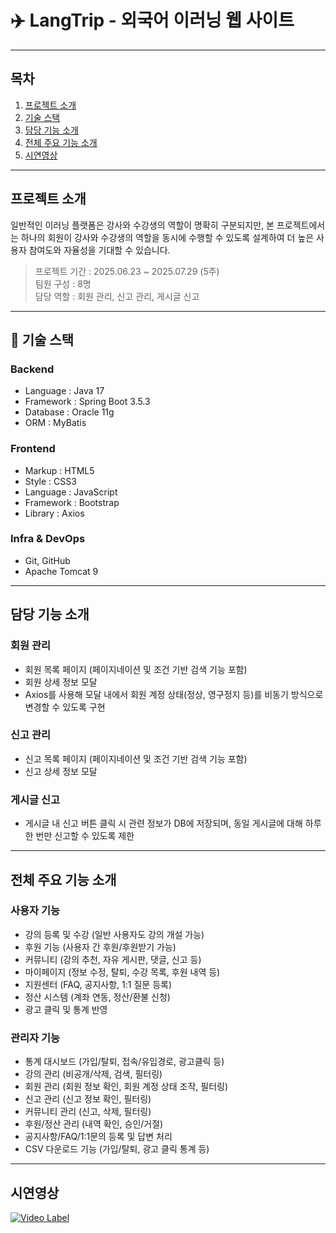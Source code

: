 # ✈️ LangTrip - 외국어 이러닝 웹 사이트

---

## 목차  
1. [프로젝트 소개](프로젝트-소개)
2. [기술 스택](기술-스택)
3. [담당 기능 소개](담당-기능-소개)
4. [전체 주요 기능 소개](전체-주요-기능-소개)
5. [시연영상](시연영상)

---

##  프로젝트 소개
일반적인 이러닝 플랫폼은 강사와 수강생의 역할이 명확히 구분되지만, 본 프로젝트에서는 하나의 회원이 강사와 수강생의 역할을 동시에 수행할 수 있도록 설계하여 더 높은 사용자 참여도와 자율성을 기대할 수 있습니다.

> 프로젝트 기간 : 2025.06.23 ~ 2025.07.29 (5주)  
> 팀원 구성 : 8명  
> 담당 역할 : 회원 관리, 신고 관리, 게시글 신고

---

## 🔧 기술 스택

### Backend
- Language : Java 17
- Framework : Spring Boot 3.5.3
- Database : Oracle 11g
- ORM : MyBatis

### Frontend
- Markup : HTML5  
- Style : CSS3  
- Language : JavaScript  
- Framework : Bootstrap  
- Library : Axios

### Infra & DevOps
- Git, GitHub
- Apache Tomcat 9

---

## 담당 기능 소개
### 회원 관리
- 회원 목록 페이지 (페이지네이션 및 조건 기반 검색 기능 포함)
- 회원 상세 정보 모달
- Axios를 사용해 모달 내에서 회원 계정 상태(정상, 영구정지 등)를 비동기 방식으로 변경할 수 있도록 구현

### 신고 관리
- 신고 목록 페이지 (페이지네이션 및 조건 기반 검색 기능 포함)
- 신고 상세 정보 모달

### 게시글 신고
- 게시글 내 신고 버튼 클릭 시 관련 정보가 DB에 저장되며, 동일 게시글에 대해 하루 한 번만 신고할 수 있도록 제한

---

## 전체 주요 기능 소개

### 사용자 기능
- 강의 등록 및 수강 (일반 사용자도 강의 개설 가능)
- 후원 기능 (사용자 간 후원/후원받기 가능)
- 커뮤니티 (강의 추천, 자유 게시판, 댓글, 신고 등)
- 마이페이지 (정보 수정, 탈퇴, 수강 목록, 후원 내역 등)
- 지원센터 (FAQ, 공지사항, 1:1 질문 등록)
- 정산 시스템 (계좌 연동, 정산/환불 신청)
- 광고 클릭 및 통계 반영

### 관리자 기능
- 통계 대시보드 (가입/탈퇴, 접속/유입경로, 광고클릭 등)
- 강의 관리 (비공개/삭제, 검색, 필터링)
- 회원 관리 (회원 정보 확인, 회원 계정 상태 조작, 필터링)
- 신고 관리 (신고 정보 확인, 필터링)
- 커뮤니티 관리 (신고, 삭제, 필터링)
- 후원/정산 관리 (내역 확인, 승인/거절)
- 공지사항/FAQ/1:1문의 등록 및 답변 처리
- CSV 다운로드 기능 (가입/탈퇴, 광고 클릭 통계 등)

---

## 시연영상
[![Video Label](http://img.youtube.com/vi/Gdn4_mokelI/0.jpg)](https://youtu.be/Gdn4_mokelI) 
